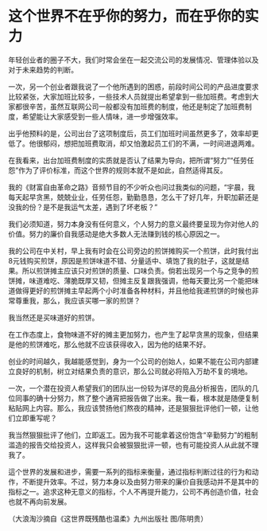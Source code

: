 # 这个世界不在乎你的努力，而在乎你的实力

年轻创业者的圈子不大，我们时常会坐在一起交流公司的发展情况、管理体验以及对于未来趋势的判断。 

一次，另一个创业者跟我说了一个他所遇到的困惑，前段时间公司的产品进度要求比较紧张，大家加班比较多，一些技术人员就提出希望拿到一些加班费。考虑到大家都很辛苦，虽然互联网公司一般都没有加班费的制度，他还是制定了加班费制度，希望能让大家感受到一些人情味，进一步增强效率。 

出乎他预料的是，公司出台了这项制度后，员工们加班时间虽然更多了，效率却更低了。他很郁闷，想把加班费取消，却又怕激起员工们的不满，一时间进退两难。 

在我看来，出台加班费制度的实质就是否认了结果为导向，把所谓“努力”“任劳任怨”作为了评价标准，而这个世界的规则本就不是如此，自然适得其反。 

我的《财富自由革命之路》音频节目的不少听众也问过我类似的问题，“宇晨，我每天起早贪黑，兢兢业业，任劳任怨，勤勤恳恳，怎么干了好几年，升职加薪还是没我的份？是不是我运气太差，遇到了坏老板？” 

我们必须知道，努力本身没有任何意义，个人努力的意义最终要呈现为你对他人的价值。努力的廉价自我感动是绝大多数人无法赚到钱的核心原因之一。 

我的公司在中关村，早上我有时会在公司旁边的煎饼摊购买一个煎饼，此时我付出8元钱购买煎饼，原因是煎饼味道不错、分量适中、填饱了我的肚子，这就是结果。所以煎饼摊主应该只对煎饼的质量、口味负责。倘若出现另一个与之竞争的煎饼摊，味道难吃、薄脆既厚又韧，但摊主反复跟我强调，他每天要比另一个能把味道做得更好的煎饼摊主早起两个小时准备各种材料，并且他给我递煎饼的时候也非常尊重我，那么，我应该买哪一家的煎饼？ 

我当然还是买味道好的煎饼。 

在工作态度上，食物味道不好的摊主更加努力，也产生了起早贪黑的现象，但结果是他的煎饼难吃，那么他就不应该获得收入，因为他的结果不好。 

创业的时间越久，我越能感觉到，身为一个公司的创始人，如果不能在公司内部建立良好的机制，树立对结果负责的意识，那么公司就必将陷入万劫不复的境地。 

一次，一个潜在投资人希望我们的团队出一份较为详尽的竞品分析报告，团队的几位同事的确十分努力，熬了整个通宵把报告做了出来。我一看，根本就是随便复制粘贴网上内容。那么，我应该赞扬他们熬夜的精神，还是狠狠批评他们一顿，让他们立即重写呢？ 

我当然狠狠批评了他们，立即返工。因为我不可能拿着这份饱含“辛勤努力”的粗制滥造的报告交给投资人，这样我只会被狠狠批评一顿，也有可能投资人从此就不理我了。 

這个世界的发展和进步，需要一系列的指标来衡量，通过指标判断过往的行为和动作，不断提升效率。不过，努力本身以及由努力带来的廉价自我感动并不是其中的指标之一。追求这种无意义的指标，个人不再提升能力，公司不再创造价值，社会也就不再向前发展。 

（大浪淘沙摘自《这世界既残酷也温柔》九州出版社 图/陈明贵）